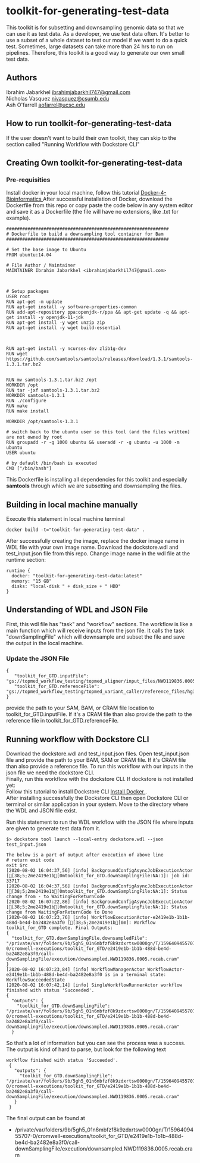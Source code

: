 # toolkit-for-generating-test-data
 
This toolkit is for subsetting and downsampling genomic data so that we can use it as test data. As a developer, we use test data often. It's better to use a subset of a whole dataset to test our model if we want to do a quick test. Sometimes, large datasets can take more than 24 hrs to run on pipelines. Therefore, this toolkit is a good way to generate our own small test data.

## Authors

Ibrahim Jabarkhel ibrahimjabarkhil747@gmail.com <br>
Nicholas Vasquez nivasquez@csumb.edu <br>
Ash O'farrell aofarrel@ucsc.edu

## How to run toolkit-for-generating-test-data
If the user doesn't want to build their own toolkit, they can skip to the section called "Running Workflow with Dockstore CLI"

## Creating Own toolkit-for-generating-test-data

### Pre-requisities <br> 
Install docker in your local machine, follow this tutorial <a href="https://bioinformatics-core-shared-training.github.io/docker-4-bioinformatics/"> Docker-4-Bioinformatics </a>
After successful installation of Docker, download the Dockerfile from this repo or copy paste the code below in any system editor and save it as a Dockerfile (the file will have no extensions, like .txt for example).

    #############################################################
    # Dockerfile to build a downsampling tool container for Bam
    #############################################################

    # Set the base image to Ubuntu
    FROM ubuntu:14.04

    # File Author / Maintainer
    MAINTAINER Ibrahim Jabarkhel <ibrahimjabarkhil747@gmail.com>



    # Setup packages
    USER root
    RUN apt-get -m update 
    RUN apt-get install -y software-properties-common
    RUN add-apt-repository ppa:openjdk-r/ppa && apt-get update -q && apt-get install -y openjdk-11-jdk
    RUN apt-get install -y wget unzip zip
    RUN apt-get install -y wget build-essential



    RUN apt-get install -y ncurses-dev zlib1g-dev
    RUN wget https://github.com/samtools/samtools/releases/download/1.3.1/samtools-1.3.1.tar.bz2


    RUN mv samtools-1.3.1.tar.bz2 /opt
    WORKDIR /opt
    RUN tar -jxf samtools-1.3.1.tar.bz2
    WORKDIR samtools-1.3.1
    RUN ./configure
    RUN make
    RUN make install

    WORKDIR /opt/samtools-1.3.1

    # switch back to the ubuntu user so this tool (and the files written) are not owned by root
    RUN groupadd -r -g 1000 ubuntu && useradd -r -g ubuntu -u 1000 -m ubuntu
    USER ubuntu

    # by default /bin/bash is executed
    CMD ["/bin/bash"]

This Dockerfile is installing all dependencies for this toolkit and especially <b>samtools</b> through which we are subsetting and downsampling the files.

## Building in local machine manually
Execute this statement in local machine terminal

    docker build -t="toolkit-for-generating-test-data" .

After successfully creating the image, replace the docker image name in WDL file with your own image name. Download the dockstore.wdl and test_input.json file from this repo.
Change image name in the wdl file at the runtime section:

    runtime {
      docker: "toolkit-for-generating-test-data:latest"
      memory: "15 GB"
      disks: "local-disk " + disk_size + " HDD"
    }
    
## Understanding of WDL and JSON File

First, this wdl file has "task" and "workflow" sections. The workflow is like a main function which will receive inputs from the json file. It calls the task "downSamplingFile" which will downsample and subset the file and save the output in the local machine.

### Update the JSON File

    {
       "toolkit_for_GTD.inputFile": "gs://topmed_workflow_testing/topmed_aligner/input_files/NWD119836.0005.recab.cram",
       "toolkit_for_GTD.referenceFile": "gs://topmed_workflow_testing/topmed_variant_caller/reference_files/hg38/hs38DH.fa"
    }
    
provide the path to your SAM, BAM, or CRAM file location to toolkit_for_GTD.inputFile. If it's a CRAM file than also provide the path to the reference file in toolkit_for_GTD.referenceFile.


## Running workflow with Dockstore CLI

Download the dockstore.wdl and test_input.json files. Open test_input.json file and provide the path to your BAM, SAM or CRAM file. If it's CRAM file than also provide a reference file. To run this workflow with our inputs in the json file we need the dockstore CLI. <br>
Finally, run this workflow with the dockstore CLI. If dockstore is not installed yet: <br>
Follow this tutorial to install Dockstore CLI <a href="https://dockstore.org/quick-start"> Install Docker </a>. <br>
After installing successfully the Dockstore CLI then open Dockstore CLI or terminal or similar application in your system. Move to the directory where the WDL and JSON file exist. 

Run this statement to run the WDL workflow with the JSON file where inputs are given to generate test data from it. <br>

    $> dockstore tool launch --local-entry dockstore.wdl --json test_input.json
    
    The below is a part of output after execution of above line
    # return exit code
	exit $rc
	[2020-08-02 16:04:37,56] [info] BackgroundConfigAsyncJobExecutionActor [[38;5;2me2419e1b[0mtoolkit_for_GTD.downSamplingFile:NA:1]: job id: 33717
	[2020-08-02 16:04:37,56] [info] BackgroundConfigAsyncJobExecutionActor [[38;5;2me2419e1b[0mtoolkit_for_GTD.downSamplingFile:NA:1]: Status change from - to WaitingForReturnCode
	[2020-08-02 16:07:22,86] [info] BackgroundConfigAsyncJobExecutionActor [[38;5;2me2419e1b[0mtoolkit_for_GTD.downSamplingFile:NA:1]: Status change from WaitingForReturnCode to Done
	[2020-08-02 16:07:23,76] [info] WorkflowExecutionActor-e2419e1b-1b1b-488d-be4d-ba2482e8a3f0 [[38;5;2me2419e1b[0m]: Workflow toolkit_for_GTD complete. Final Outputs:
	{
	  "toolkit_for_GTD.downSamplingFile.downsampledFile": "/private/var/folders/9b/5gh5_01n6mbfzf8k9zdxrtsw0000gn/T/1596409455707-0/cromwell-executions/toolkit_for_GTD/e2419e1b-1b1b-488d-be4d-ba2482e8a3f0/call-downSamplingFile/execution/downsampled.NWD119836.0005.recab.cram"
	}
	[2020-08-02 16:07:23,84] [info] WorkflowManagerActor WorkflowActor-e2419e1b-1b1b-488d-be4d-ba2482e8a3f0 is in a terminal state: WorkflowSucceededState
	[2020-08-02 16:07:42,14] [info] SingleWorkflowRunnerActor workflow finished with status 'Succeeded'.
	{
	  "outputs": {
	    "toolkit_for_GTD.downSamplingFile": "/private/var/folders/9b/5gh5_01n6mbfzf8k9zdxrtsw0000gn/T/1596409455707-0/cromwell-executions/toolkit_for_GTD/e2419e1b-1b1b-488d-be4d-ba2482e8a3f0/call-downSamplingFile/execution/downsampled.NWD119836.0005.recab.cram"
	  }


So that’s a lot of information but you can see the process was a success. The output is kind of hard to parse, but look for the following text

    workflow finished with status 'Succeeded'.
     {
       "outputs": {
         "toolkit_for_GTD.downSamplingFile": "/private/var/folders/9b/5gh5_01n6mbfzf8k9zdxrtsw0000gn/T/1596409455707-0/cromwell-executions/toolkit_for_GTD/e2419e1b-1b1b-488d-be4d-ba2482e8a3f0/call-downSamplingFile/execution/downsampled.NWD119836.0005.recab.cram"
       }
     }

The final output can be found at

- /private/var/folders/9b/5gh5_01n6mbfzf8k9zdxrtsw0000gn/T/1596409455707-0/cromwell-executions/toolkit_for_GTD/e2419e1b-1b1b-488d-be4d-ba2482e8a3f0/call-downSamplingFile/execution/downsampled.NWD119836.0005.recab.cram
